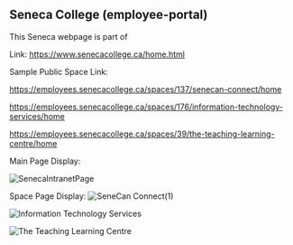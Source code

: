 ## Seneca College (employee-portal)

This Seneca webpage is part of 


Link: https://www.senecacollege.ca/home.html

Sample Public Space Link: 

https://employees.senecacollege.ca/spaces/137/senecan-connect/home

https://employees.senecacollege.ca/spaces/176/information-technology-services/home

https://employees.senecacollege.ca/spaces/39/the-teaching-learning-centre/home

Main Page Display: 

![SenecaIntranetPage](https://user-images.githubusercontent.com/15988182/120354578-8bd65e00-c2d0-11eb-9c41-2ce3fe8477f6.png)

Space Page Display:
![SeneCan Connect(1)](https://user-images.githubusercontent.com/15988182/120358694-c93cea80-c2d4-11eb-839c-8888d9cfffbb.png)

![Information Technology Services](https://user-images.githubusercontent.com/15988182/120358703-cc37db00-c2d4-11eb-9f83-ed2e0d20bc56.png)

![The Teaching   Learning Centre](https://user-images.githubusercontent.com/15988182/120358944-1b7e0b80-c2d5-11eb-9437-56cc157d6edd.png)


